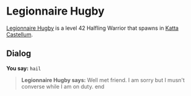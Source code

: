 # Legionnaire Hugby



[Legionnaire Hugby](/npc/160017) is a level 42 Halfling Warrior that spawns in [Katta Castellum](/zone/160).



## Dialog

**You say:** `hail`



>**Legionnaire Hugby says:** Well met friend. I am sorry but I musn't converse while I am on duty.
end
